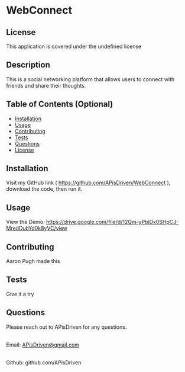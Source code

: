 # WebConnect
  ## License
  This application is covered under the undefined license


  ## Description 
  This is a social networking platform that allows users to connect with friends and share their thoughts.
  


## Table of Contents (Optional)

- [Installation](#installation)
- [Usage](#usage)
- [Contributing](#contributing)
- [Tests](#tests)
- [Questions](#questions)
- [License](#license)

## Installation 
Visit my GitHub link ( https://github.com/APisDriven/WebConnect ), download the code, then run it.

## Usage 
View the Demo: https://drive.google.com/file/d/12Qm-yPbiDx0SHpCJ-MredDubYd0k8yVC/view

## Contributing 
Aaron Pugh made this

## Tests
Give it a try

## Questions
Please reach out to APisDriven for any questions.

<br> Email: APisDriven@gmail.com </br>

<br> Github: github.com/APisDriven </br>